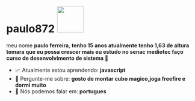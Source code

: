 # paulo872 <img src="https://images.gamebanana.com/img/ico/sprays/ds.gif" width="70px">

meu nome <strong>paulo ferreira</strong>, <strong>tenho 15 anos atualmente tenho 1,63 de altura tomara que eu possa crescer mais eu estudo no senac mediotec faço curso de desenvolvimento de sistema   </strong> 🐢 

- 📈 Atualmente estou aprendendo: <strong>javascript</strong> 
- 💬 Pergunte-me sobre: <strong>gosto de montar cubo magico,joga freefire e dormi muito </strong>
- 🌚 Nós podemos falar em: <strong>portugues</strong>
